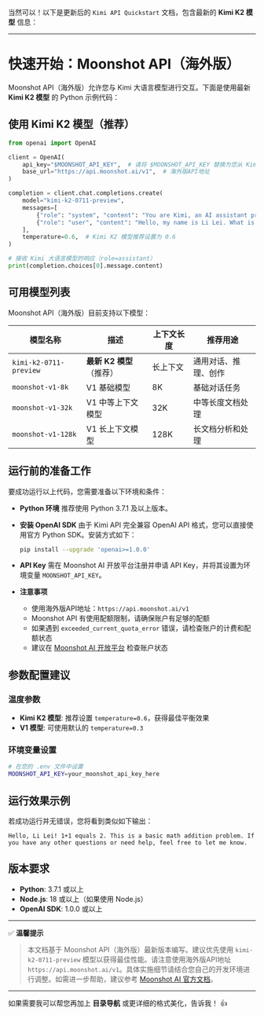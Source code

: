 当然可以！以下是更新后的 `Kimi API Quickstart` 文档，包含最新的 **Kimi K2 模型** 信息：

---

# 快速开始：Moonshot API（海外版）

Moonshot API（海外版）允许您与 Kimi 大语言模型进行交互。下面是使用最新 **Kimi K2 模型** 的 Python 示例代码：

## 使用 Kimi K2 模型（推荐）

```python
from openai import OpenAI

client = OpenAI(
    api_key="$MOONSHOT_API_KEY",  # 请将 $MOONSHOT_API_KEY 替换为您从 Kimi 开放平台获取的 API Key
    base_url="https://api.moonshot.ai/v1",  # 海外版API地址
)

completion = client.chat.completions.create(
    model="kimi-k2-0711-preview",
    messages=[
        {"role": "system", "content": "You are Kimi, an AI assistant provided by Moonshot AI. You are proficient in Chinese and English conversations. You provide users with safe, helpful, and accurate answers. You will reject any questions involving terrorism, racism, or explicit content. Moonshot AI is a proper noun and should not be translated."},
        {"role": "user", "content": "Hello, my name is Li Lei. What is 1+1?"}
    ],
    temperature=0.6,  # Kimi K2 模型推荐设置为 0.6
)

# 接收 Kimi 大语言模型的响应（role=assistant）
print(completion.choices[0].message.content)
```

## 可用模型列表

Moonshot API（海外版）目前支持以下模型：

| 模型名称 | 描述 | 上下文长度 | 推荐用途 |
|---------|------|----------|----------|
| `kimi-k2-0711-preview` | **最新 K2 模型**（推荐） | 长上下文 | 通用对话、推理、创作 |
| `moonshot-v1-8k` | V1 基础模型 | 8K | 基础对话任务 |
| `moonshot-v1-32k` | V1 中等上下文模型 | 32K | 中等长度文档处理 |
| `moonshot-v1-128k` | V1 长上下文模型 | 128K | 长文档分析和处理 |

## 运行前的准备工作

要成功运行以上代码，您需要准备以下环境和条件：

* **Python 环境**
  推荐使用 Python 3.7.1 及以上版本。

* **安装 OpenAI SDK**
  由于 Kimi API 完全兼容 OpenAI API 格式，您可以直接使用官方 Python SDK。安装方式如下：

  ```bash
  pip install --upgrade 'openai>=1.0.0'
  ```

* **API Key**
  需在 Moonshot AI 开放平台注册并申请 API Key，并将其设置为环境变量 `MOONSHOT_API_KEY`。

* **注意事项**
  - 使用海外版API地址：`https://api.moonshot.ai/v1`
  - Moonshot API 有使用配额限制，请确保账户有足够的配额
  - 如果遇到 `exceeded_current_quota_error` 错误，请检查账户的计费和配额状态
  - 建议在 [Moonshot AI 开放平台](https://platform.moonshot.ai) 检查账户状态

## 参数配置建议

### 温度参数
- **Kimi K2 模型**: 推荐设置 `temperature=0.6`，获得最佳平衡效果
- **V1 模型**: 可使用默认的 `temperature=0.3`

### 环境变量设置
```bash
# 在您的 .env 文件中设置
MOONSHOT_API_KEY=your_moonshot_api_key_here
```

## 运行效果示例

若成功运行并无错误，您将看到类似如下输出：

```
Hello, Li Lei! 1+1 equals 2. This is a basic math addition problem. If you have any other questions or need help, feel free to let me know.
```

## 版本要求

- **Python**: 3.7.1 或以上
- **Node.js**: 18 或以上（如果使用 Node.js）
- **OpenAI SDK**: 1.0.0 或以上

---

✅ **温馨提示**

> 本文档基于 Moonshot API（海外版）最新版本编写。建议优先使用 `kimi-k2-0711-preview` 模型以获得最佳性能。请注意使用海外版API地址 `https://api.moonshot.ai/v1`。具体实施细节请结合您自己的开发环境进行调整。如需进一步帮助，建议参考 [Moonshot AI 官方文档](https://platform.moonshot.ai/docs)。

---

如果需要我可以帮您再加上 **目录导航** 或更详细的格式美化，告诉我！ 👍
